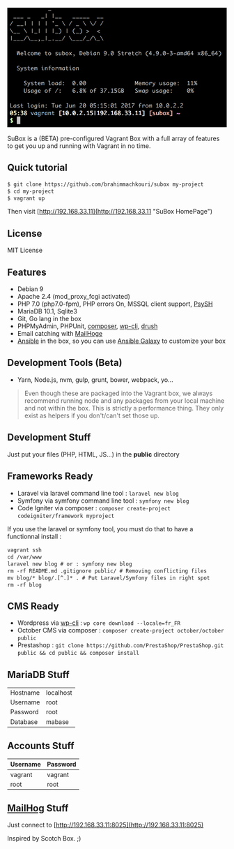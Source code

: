 
![SuBox](https://raw.githubusercontent.com/brahimmachkouri/subox-infos/master/images/subox.png)

SuBox is a (BETA) pre-configured Vagrant Box with a full array of features to get you up and running with Vagrant in no time. 

## Quick tutorial

```
$ git clone https://github.com/brahimmachkouri/subox my-project
$ cd my-project
$ vagrant up
```

Then visit [http://192.168.33.11](http://192.168.33.11 "SuBox HomePage")

## License 

MIT License

## Features

* Debian 9
* Apache 2.4 (mod_proxy_fcgi activated)
* PHP 7.0 (php7.0-fpm), PHP errors On, MSSQL client support, [PsySH](http://psysh.org/)
* MariaDB 10.1, Sqlite3
* Git, Go lang in the box
* PHPMyAdmin, PHPUnit, [composer](https://getcomposer.org/doc/01-basic-usage.md), [wp-cli](https://make.wordpress.org/cli/handbook/quick-start/), [drush](http://www.drush.org/en/master/usage/)
* Email catching with [MailHoge](https://github.com/mailhog/MailHog)
* [Ansible](https://www.ansible.com) in the box, so you can use [Ansible Galaxy](https://galaxy.ansible.com/list#/roles?page=1&page_size=40&order=-download_count,name) to customize your box

## Development Tools (Beta)

* Yarn, Node.js, nvm, gulp, grunt, bower, webpack, yo... 
> Even though these are packaged into the Vagrant box, we always recommend running node and any packages from your local machine and not within the box. This is strictly a performance thing. They only exist as helpers if you don't/can't set those up.

## Development Stuff

Just put your files (PHP, HTML, JS...) in the **public** directory 

## Frameworks Ready

* Laravel via laravel command line tool : `laravel new blog`
* Symfony via symfony command line tool : `symfony new blog`
* Code Igniter via composer : `composer create-project codeigniter/framework myproject`

If you use the laravel or symfony tool, you must do that to have a functionnal install :
```
vagrant ssh
cd /var/www
laravel new blog # or : symfony new blog
rm -rf README.md .gitignore public/ # Removing conflicting files
mv blog/* blog/.[^.]* . # Put Laravel/Symfony files in right spot
rm -rf blog
```

## CMS Ready

* Wordpress via [wp-cli](https://make.wordpress.org/cli/handbook/quick-start/) : `wp core download --locale=fr_FR`
* October CMS via composer : `composer create-project october/october public`
* Prestashop : `git clone https://github.com/PrestaShop/PrestaShop.git public && cd public && composer install`

## MariaDB Stuff

|           |            |
|-----------|------------|
| Hostname  | localhost  |
| Username  | root       |
| Password  | root       |
| Database  | mabase     |

## Accounts Stuff

| Username  | Password   |
|-----------|------------|
| vagrant   | vagrant    |
| root      | root       |

## [MailHog](https://github.com/mailhog/MailHog) Stuff

Just connect to [http://192.168.33.11:8025](http://192.168.33.11:8025)

Inspired by Scotch Box. ;)

